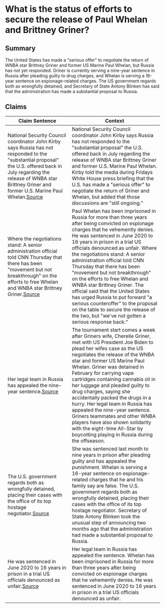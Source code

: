 # What is the status of efforts to secure the release of Paul Whelan and Brittney Griner?

## Summary
The United States has made a "serious offer" to negotiate the return of WNBA star Brittney Griner and former US Marine Paul Whelan, but Russia has not yet responded. Griner is currently serving a nine-year sentence in Russia after pleading guilty to drug charges, and Whelan is serving a 16-year sentence on espionage-related charges. The US government regards both as wrongfully detained, and Secretary of State Antony Blinken has said that the administration has made a substantial proposal to Russia.

## Claims
| Claim Sentence | Context |
|---|---|
|National Security Council coordinator John Kirby says Russia has not responded to the "substantial proposal" the U.S. offered back in July regarding the release of WNBA star Brittney Griner and former U.S. Marine Paul Whelan.<a href="https://www.foxnews.com/sports/russia-responded-us-offer-regarding-brittney-griner-paul-whelan-release-biden-administration-says" target="_blank">Source</a>| National Security Council coordinator John Kirby says Russia has not responded to the "substantial proposal" the U.S. offered back in July regarding the release of WNBA star Brittney Griner and former U.S. Marine Paul Whelan. Kirby told the media during Fridays White House press briefing that the U.S. has made a "serious offer" to negotiate the return of Griner and Whelan, but added that those discussions are "still ongoing."|
|Where the negotiations stand: A senior administration official told CNN Thursday that there has been "movement but not breakthrough" on the efforts to free Whelan and WNBA star Brittney Griner.<a href="https://www.cnn.com/europe/live-news/russia-ukraine-war-news-09-17-22/h_4392813436930e3a6c7e2faf703a3705" target="_blank">Source</a>| Paul Whelan has been imprisoned in Russia for more than three years after being convicted on espionage charges that he vehemently denies. He was sentenced in June 2020 to 16 years in prison in a trial US officials denounced as unfair. Where the negotiations stand: A senior administration official told CNN Thursday that there has been "movement but not breakthrough" on the efforts to free Whelan and WNBA star Brittney Griner. The official said that the United States has urged Russia to put forward "a serious counteroffer" to the proposal on the table to secure the release of the two, but "we've not gotten a serious response back."|
|Her legal team in Russia has appealed the nine-year sentence.<a href="https://www.cnn.com/2022/09/22/sport/brittney-griner-usa-basketball-world-cup-spt-intl/index.html" target="_blank">Source</a>| The tournament start comes a week after Griners wife, Cherelle Griner, met with US President Joe Biden to plead her wifes case as the US negotiates the release of the WNBA star and former US Marine Paul Whelan. Griner was detained in February for carrying vape cartridges containing cannabis oil in her luggage and pleaded guilty to drug charges, saying she accidentally packed the drugs in a hurry. Her legal team in Russia has appealed the nine-year sentence. Griners teammates and other WNBA players have also shown solidarity with the eight-time All-Star by boycotting playing in Russia during the offseason.|
|The U.S. government regards both as wrongfully detained, placing their cases with the office of its top hostage negotiator.<a href="https://www.fox5vegas.com/2022/09/16/biden-meeting-with-families-whelan-griner-white-house/" target="_blank">Source</a>| She was sentenced last month to nine years in prison after pleading guilty and has appealed the punishment. Whelan is serving a 16-year sentence on espionage-related charges that he and his family say are false. The U.S. government regards both as wrongfully detained, placing their cases with the office of its top hostage negotiator. Secretary of State Antony Blinken took the unusual step of announcing two months ago that the administration had made a substantial proposal to Russia.|
|He was sentenced in June 2020 to 16 years in prison in a trial US officials denounced as unfair.<a href="https://www.cnn.com/europe/live-news/russia-ukraine-war-news-09-17-22/h_582299caa1b481ba8fee8c900ff9e6a6" target="_blank">Source</a>| Her legal team in Russia has appealed the sentence. Whelan has been imprisoned in Russia for more than three years after being convicted on espionage charges that he vehemently denies. He was sentenced in June 2020 to 16 years in prison in a trial US officials denounced as unfair.|
